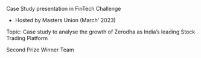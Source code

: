 Case Study presentation in FinTech Challenge
- Hosted by Masters Union (March' 2023)

Topic: Case study to analyse the growth of Zerodha as India’s leading Stock Trading Platform

Second Prize Winner Team